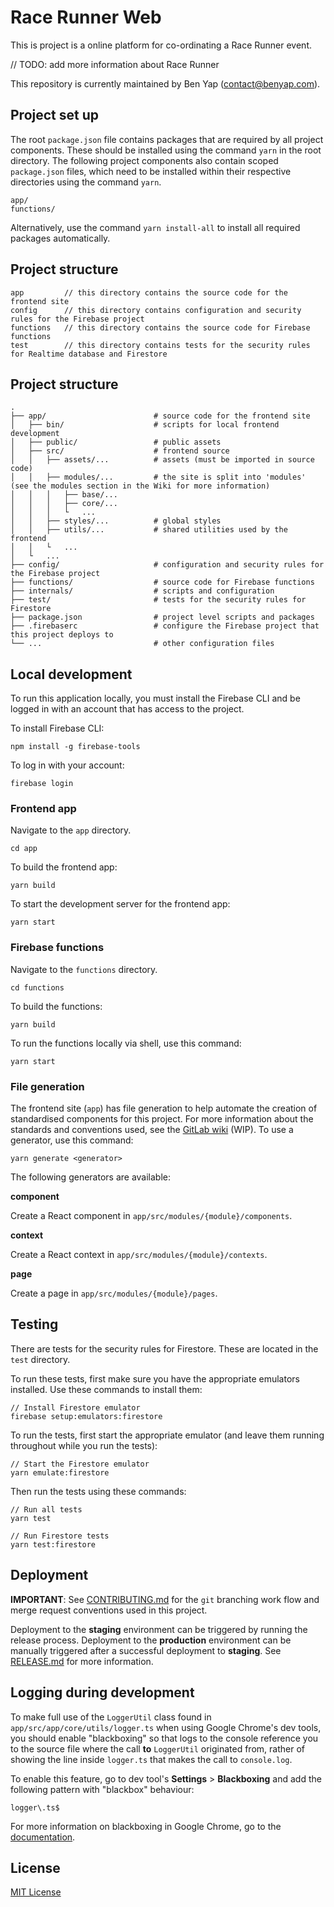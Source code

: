 # Race Runner Web

This is project is a online platform for co-ordinating a Race Runner event.

// TODO: add more information about Race Runner

This repository is currently maintained by Ben Yap (contact@benyap.com).

## Project set up

The root `package.json` file contains packages that are required by all project components.
These should be installed using the command `yarn` in the root directory. The following project
components also contain scoped `package.json` files, which need to be installed within their
respective directories using the command `yarn`.

```
app/
functions/
```

Alternatively, use the command `yarn install-all` to install all required packages automatically.

## Project structure

```
app         // this directory contains the source code for the frontend site
config      // this directory contains configuration and security rules for the Firebase project
functions   // this directory contains the source code for Firebase functions
test        // this directory contains tests for the security rules for Realtime database and Firestore
```

## Project structure

```
.
├── app/                        # source code for the frontend site
│   ├── bin/                    # scripts for local frontend development
│   ├── public/                 # public assets
│   ├── src/                    # frontend source
│   │   ├── assets/...          # assets (must be imported in source code)
│   │   ├── modules/...         # the site is split into 'modules' (see the modules section in the Wiki for more information)
│   │   │   ├── base/...
│   │   │   ├── core/...
│   │   │   └   ...
│   │   ├── styles/...          # global styles
│   │   ├── utils/...           # shared utilities used by the frontend
│   │   └   ...
│   └   ...
├── config/                     # configuration and security rules for the Firebase project
├── functions/                  # source code for Firebase functions
├── internals/                  # scripts and configuration
├── test/                       # tests for the security rules for Firestore
├── package.json                # project level scripts and packages
├── .firebaserc                 # configure the Firebase project that this project deploys to
└── ...                         # other configuration files
```

## Local development

To run this application locally, you must install the Firebase CLI and be logged in with an account that has access to the project.

To install Firebase CLI:

```
npm install -g firebase-tools
```

To log in with your account:

```
firebase login
```

### Frontend app

Navigate to the `app` directory.

```
cd app
```

To build the frontend app:

```
yarn build
```

To start the development server for the frontend app:

```
yarn start
```

### Firebase functions

Navigate to the `functions` directory.

```
cd functions
```

To build the functions:

```
yarn build
```

To run the functions locally via shell, use this command:

```
yarn start
```

### File generation

The frontend site (`app`) has file generation to help automate the creation
of standardised components for this project. For more information about the
standards and conventions used, see the
[GitLab wiki](https://gitlab.com/cccvcommunity/cccvcommunity.org/wikis/home) (WIP).
To use a generator, use this command:

```
yarn generate <generator>
```

The following generators are available:

**component**

Create a React component in `app/src/modules/{module}/components`.

**context**

Create a React context in `app/src/modules/{module}/contexts`.

**page**

Create a page in `app/src/modules/{module}/pages`.

## Testing

There are tests for the security rules for Firestore.
These are located in the `test` directory.

To run these tests, first make sure you have the appropriate emulators installed.
Use these commands to install them:

```
// Install Firestore emulator
firebase setup:emulators:firestore
```

To run the tests, first start the appropriate emulator
(and leave them running throughout while you run the tests):

```
// Start the Firestore emulator
yarn emulate:firestore
```

Then run the tests using these commands:

```
// Run all tests
yarn test

// Run Firestore tests
yarn test:firestore
```

## Deployment

**IMPORTANT**: See [CONTRIBUTING.md](CONTRIBUTING.md) for the `git` branching work flow and
merge request conventions used in this project.

Deployment to the **staging** environment can be triggered by running the release process.
Deployment to the **production** environment can be manually triggered after a successful
deployment to **staging**. See [RELEASE.md](RELEASE.md) for more information.

## Logging during development

To make full use of the `LoggerUtil` class found in `app/src/app/core/utils/logger.ts`
when using Google Chrome's dev tools, you should enable "blackboxing" so that logs
to the console reference you to the source file where the call **to** `LoggerUtil`
originated from, rather of showing the line inside `logger.ts` that makes the call
to `console.log`.

To enable this feature, go to dev tool's **Settings** > **Blackboxing** and add the
following pattern with "blackbox" behaviour:

```
logger\.ts$
```

For more information on blackboxing in Google Chrome, go to the
[documentation](https://developer.chrome.com/devtools/docs/blackboxing).

## License

[MIT License](LICENSE)
